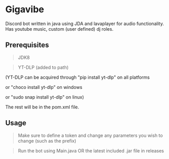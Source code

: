 # Gigavibe

Discord bot written in java using JDA and lavaplayer for audio functionality. Has youtube music, custom (user defined)
dj roles.

## Prerequisites

> JDK8

> YT-DLP (added to path)

(YT-DLP can be acquired through
"pip install yt-dlp" on all platforms

or "choco install yt-dlp" on windows

or "sudo snap install yt-dlp" on linux)

The rest will be in the pom.xml file.

## Usage

> Make sure to define a token and change any parameters you wish to change (such as the prefix)

> Run the bot using Main.java OR the latest included .jar file in releases
